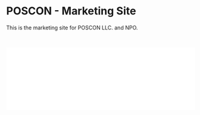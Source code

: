 # POSCON - Marketing Site
This is the marketing site for POSCON LLC. and NPO.

<br/>

![](assets/POSCON_Logo_W.png)